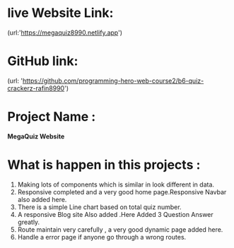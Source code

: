 # live Website Link:
(url:'https://megaquiz8990.netlify.app')

# GitHub link:
(url: 'https://github.com/programming-hero-web-course2/b6-quiz-crackerz-rafin8990')

# Project Name : 
 **MegaQuiz Website**

# What is happen in this projects :
 1. Making lots of components which is similar in look different in data.
 2. Responsive completed and a very good home page.Responsive Navbar also added here.
 3. There is a simple Line chart based on total quiz number.
 4. A responsive Blog site Also added .Here Added 3 Question Answer greatly.
 5. Route maintain very carefully , a very good dynamic page added here.
 6. Handle a error page if anyone go through a wrong routes.





